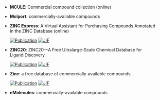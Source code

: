 



- **MCULE**: Commercial compound collection (online)  




- **Molport**: commercially-available compounds  




- **ZINC Express**: A Virtual Assistant for Purchasing Compounds Annotated in the ZINC Database (online)  

    [![Publication](https://img.shields.io/badge/Publication-Citations:522-blue?style=for-the-badge&logo=bookstack)](https://doi.org/10.1021/acs.jcim.0c00675) 
    [![JIF](https://img.shields.io/badge/Impact_Factor-5.60-purple?style=for-the-badge&logo=academia)](https://doi.org/10.1021/acs.jcim.0c00675)



- **ZINC20**: ZINC20—A Free Ultralarge-Scale Chemical Database for Ligand Discovery  

    [![Publication](https://img.shields.io/badge/Publication-Citations:522-blue?style=for-the-badge&logo=bookstack)](https://doi.org/10.1021/acs.jcim.0c00675) 
    [![JIF](https://img.shields.io/badge/Impact_Factor-5.60-purple?style=for-the-badge&logo=academia)](https://doi.org/10.1021/acs.jcim.0c00675)



- **Zinc**: a free database of commercially-available compounds  

    [![Publication](https://img.shields.io/badge/Publication-Citations:522-blue?style=for-the-badge&logo=bookstack)](https://doi.org/10.1021/acs.jcim.0c00675) 
    [![JIF](https://img.shields.io/badge/Impact_Factor-5.60-purple?style=for-the-badge&logo=academia)](https://doi.org/10.1021/acs.jcim.0c00675)



- **eMolecules**: commercially-available compounds  



